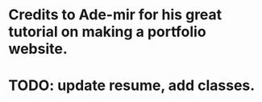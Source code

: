 # Credits to Ade-mir for his great tutorial on making a portfolio website.

# TODO: update resume, add classes.
